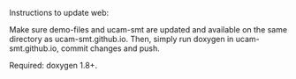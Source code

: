 Instructions to update web:

Make sure demo-files and ucam-smt are updated and available on the same directory as ucam-smt.github.io.
Then, simply run doxygen in ucam-smt.github.io, commit changes and push.

Required: doxygen 1.8+.
